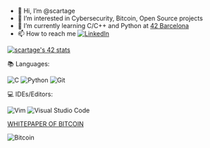 - 👋 Hi, I’m @scartage
- 👀 I’m interested in Cybersecurity, Bitcoin, Open Source projects
- 🌱 I’m currently learning C/C++ and Python at [42 Barcelona](https://www.42barcelona.com/es/)
- 📫 How to reach me 
  [![LinkedIn](https://img.shields.io/badge/linkedin-%230077B5.svg?style=for-the-badge&logo=linkedin&logoColor=white)](www.linkedin.com/in/santiagocartagenahenao)

[![scartage's 42 stats](https://badge42.vercel.app/api/v2/clajqcxrz00350flfm44ev8hv/stats?cursusId=21&coalitionId=204)](https://github.com/JaeSeoKim/badge42)

📚 Languages:

  ![C](https://img.shields.io/badge/c-%2300599C.svg?style=for-the-badge&logo=c&logoColor=white)
  ![Python](https://img.shields.io/badge/python-3670A0?style=for-the-badge&logo=python&logoColor=ffdd54)
  ![Git](https://img.shields.io/badge/git-%23F05033.svg?style=for-the-badge&logo=git&logoColor=white)

💻 IDEs/Editors:

  ![Vim](https://img.shields.io/badge/VIM-%2311AB00.svg?style=for-the-badge&logo=vim&logoColor=white)
  ![Visual Studio Code](https://img.shields.io/badge/Visual%20Studio%20Code-0078d7.svg?style=for-the-badge&logo=visual-studio-code&logoColor=white)
  
  
 [WHITEPAPER OF BITCOIN](https://bitcoin.org/en/) 
 
![Bitcoin](https://img.shields.io/badge/Bitcoin-000?style=for-the-badge&logo=bitcoin&logoColor=white)
<!---
scartage/scartage is a ✨ special ✨ repository because its `README.md` (this file) appears on your GitHub profile.
You can click the Preview link to take a look at your changes.
hello
--->
